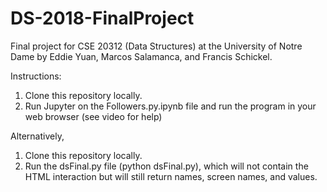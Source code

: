 # DS-2018-FinalProject
Final project for CSE 20312 (Data Structures) at the University of Notre Dame by Eddie Yuan, Marcos Salamanca, and Francis Schickel.

Instructions:
1. Clone this repository locally.
2. Run Jupyter on the Followers.py.ipynb file and run the program in your web browser (see video for help)

Alternatively,
1. Clone this repository locally.
2. Run the dsFinal.py file (python dsFinal.py), which will not contain the HTML interaction but will still return names, screen names, and values.
